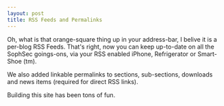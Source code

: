 ```yaml
---
layout: post
title: RSS Feeds and Permalinks
---
```


Oh, what is that orange-square thing up in your address-bar,
I belive it is a per-blog RSS Feeds. That's right, now you can keep
up-to-date on all the SophSec goings-ons, via your RSS enabled iPhone,
Refrigerator or Smart-Shoe (tm).

We also added linkable permalinks to sections, sub-sections, downloads and
news items (required for direct RSS links).

Building this site has been tons of fun.

